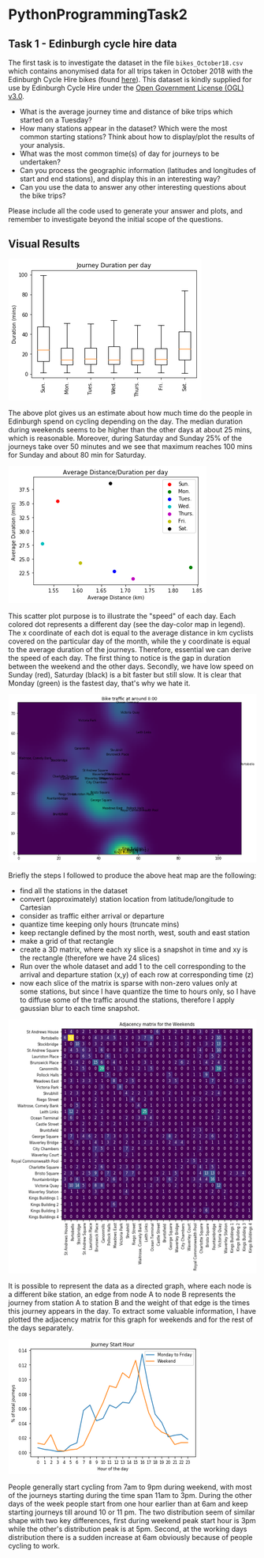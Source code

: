 # PythonProgrammingTask2

## Task 1 - Edinburgh cycle hire data
The first task is to investigate the dataset in the file `bikes_October18.csv` which contains anonymised data for all trips taken in October 2018 with the Edinburgh Cycle Hire bikes (found [here](https://edinburghcyclehire.com/open-data/historical)). This dataset is kindly supplied for use by Edinburgh Cycle Hire under the [Open Government License (OGL) v3.0](https://www.nationalarchives.gov.uk/doc/open-government-licence/version/3/).

- What is the average journey time and distance of bike trips which started on a Tuesday?
- How many stations appear in the dataset? Which were the most common starting stations? Think about how to display/plot the results of your analysis.
- What was the most common time(s) of day for journeys to be undertaken?
- Can you process the geographic information (latitudes and longitudes of start and end stations), and display this in an interesting way?
- Can you use the data to answer any other interesting questions about the bike trips?

Please include all the code used to generate your answer and plots, and remember to investigate beyond the initial scope of the questions.

## Visual Results

![alt text](https://github.com/mylonakk/PythonProgrammingTask2/blob/master/imgs/download.png)

The above plot gives us an estimate about how much time do the people in Edinburgh spend on cycling depending on the day. The median duration during weekends seems to be higher than the other days at about 25 mins, which is reasonable. Moreover, during Saturday and Sunday 25% of the journeys take over 50 minutes and we see that maximum reaches 100 mins for Sunday and about 80 min for Saturday.

![alt text](https://github.com/mylonakk/PythonProgrammingTask2/blob/master/imgs/t1i2.png)

This scatter plot purpose is to illustrate the "speed" of each day. Each colored dot represents a different day (see the day-color map in legend). The x coordinate of each dot is equal to the average distance in km cyclists covered on the particular day of the month, while the y coordinate is equal to the average duration of the journeys. Therefore, essential we can derive the speed of each day. The first thing to notice is the gap in duration between the weekend and the other days. Secondly, we have low speed on Sunday (red), Saturday (black) is a bit faster but still slow. It is clear that Monday (green) is the fastest day, that's why we hate it.

![alt text](https://github.com/mylonakk/PythonProgrammingTask2/blob/master/imgs/t1i3.png)

Briefly the steps I followed to produce the above heat map are the following:
- find all the stations in the dataset
- convert (approximately) station location from latitude/longitude to Cartesian
- consider as traffic either arrival or departure
- quantize time keeping only hours (truncate mins)
- keep rectangle defined by the most north, west, south and east station
- make a grid of that rectangle
- create a 3D matrix, where each xy slice is a snapshot in time and xy is the rectangle (therefore we have 24 slices)
- Run over the whole dataset and add 1 to the cell corresponding to the arrival and departure station (x,y) of each row at corresponding time (z)
- now each slice of the matrix is sparse with non-zero values only at some stations, but since I have quantize the time to hours only, so I have to diffuse some of the traffic around the stations, therefore I apply gaussian blur to each time snapshot.

![alt text](https://github.com/mylonakk/PythonProgrammingTask2/blob/master/imgs/t1i8.png)

It is possible to represent the data as a directed graph, where each node is a different bike station, an edge from node A to node B represents the journey from station A to station B and the weight of that edge is the times this journey appears in the day. To extract some valuable information, I have plotted the adjacency matrix for this graph for weekends and for the rest of the days separately.

![alt text](https://github.com/mylonakk/PythonProgrammingTask2/blob/master/imgs/t1i9.png)

People generally start cycling from 7am to 9pm during weekend, with most of the journeys starting during the time span 11am to 3pm. During the other days of the week people start from one hour earlier than at 6am and keep starting journeys till around 10 or 11 pm. The two distribution seem of similar shape with two key differences, first during weekend peak start hour is 3pm while the other's distribution peak is at 5pm. Second, at the working days distribution there is a sudden increase at 6am obviously because of people cycling to work.
